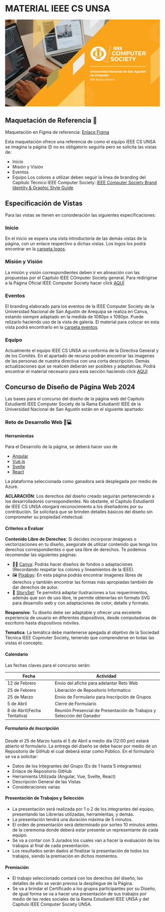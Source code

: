 # MATERIAL IEEE CS UNSA
![Cover IEEE CS UNSA](recursos-varios/Cover_Facebook.png)
## Maquetación de Referencia 🎨
Maquetación en Figma de referencia: [Enlace Figma](https://www.figma.com/proto/YiVgScMipwL9e7pcQp7FbJ/MyFirstMockUp?type=design&node-id=5-10&t=kLBBQo4nw9wDfcsb-1&scaling=scale-down-width&page-id=0%3A1&starting-point-node-id=5%3A10&mode=design)

Esta maquetación ofrece una referencia de como el equipo IEEE CS UNSA se imagina la página 😊 no es obligatorio seguirla pero se solicita las vistas de:
- Inicio
- Misión y Visión
- Eventos
- Equipo
Los colores a utilizar deben seguir la linea de branding del Capitulo Técnico IEEE Computer Society: [IEEE Computer Society Brand Identity & Graphic Style Guide](https://www.computer.org/about/ieee-computer-society-brand-guide)
## Especificación de Vistas
Para las vistas se tienen en consideración las siguientes especificaciones:
### Inicio
En el inicio se espera una vista introductoria de las demás vistas de la página, con un enlace respectivo a dichas vistas. Los logos los podrá encontrar en la [carpeta logos](/logos).
### Misión y Visión
La misión y visión correspondientes deben ir en alineación con las propuestas por el Capitulo IEEE COmputer Society general. Para redirigirse a la Página Oficial IEEE Computer Society hacer click [AQUÍ](https://www.computer.org/about?source=nav)
### Eventos
El branding elaborado para los eventos de la IEEE Computer Society de la Universidad Nacional de San Agustín de Arequipa se realiza en Canva, estando siempre adaptado en la medida de 1080px x 1080px. Puede relizarlo haciendo uso de la vista de galería. El material para colocar en esta vista podrá encontrarlo en la [carpeta eventos](/eventos).
### Equipo
Actualmente el equipo IEEE CS UNSA se conforma de la Directiva General y de los Comités. En el apartado de recurso podrán encontrar las imagenes de las personas de nuestra directiva con una corta descripción. Demás actualizaciones que se realicen deberán ser posibles y adaptativas.
Podrá encontrar el material necesario para esta sección haciendo click [AQUI](/equipo/2024) 

## Concurso de Diseño de Página Web 2024
Las bases para el concurso del diseño de la página web del Capitulo Estudiantil IEEE Computer Society de la Rama Estudianitl IEEE de la Universidad Nacional de San Agustín están en el siguiente apartado: 

### Reto de Desarrollo Web 🎨💻

#### Herramientas

Para el Desarrollo de la página, se deberá hacer uso de
- [Angular](https://angular.io/)
- [Vue.js](https://vuejs.org/)
- [Svelte](https://svelte.dev/)
- [React](https://react.dev/)

La plataforma seleccionada como ganadora será desplegada por medio de Azure.

**ACLARACIÓN**: Los derechos del diseño creado seguirán perteneciendo a los desarrolladores correspondientes. No obstante, el Capítulo Estudiantil de IEEE CS UNSA otorgará reconocimiento a los diseñadores por su contribución. Se solicitará que se brinden detalles básicos del diseño sin comprometer su propiedad intelectual.

#### Criterios a Evaluar

**Contenido Libre de Derechos**: Si decides incorporar imágenes o vectorizaciones en tu diseño, asegúrate de utilizar contenido que tenga los derechos correspondientes o que sea libre de derechos. Te podemos recomendar las siguientes páginas:
- 🧑‍🎨 [Canva](https://www.canva.com/): Podrás hacer diseños de fondos o adaptaciones (Recordando respetar los colores y lineamientos de la IEEE).
- 🖼️ [Pixabay](https://pixabay.com/): En esta página podrás encontrar imagenes libres de derechos y también encontrar las formas más apropiadas también de dar derechos de autor.
- 👱 [StorySet](https://storyset.com/): Te permitirá adaptar ilustraciones a tus requerimientos, además que son de uso libre, te permite obtenerlas en formato SVG para desarrollo web y con adaptaciones de color, detalle y formato.

**Responsivo**: Tu diseño debe ser adaptable y ofrecer una excelente experiencia de usuario en diferentes dispositivos, desde computadoras de escritorio hasta dispositivos móviles.

**Tematica**: La temática debe mantenerse apegada al objetivo de la Sociedad Técnica IEEE Copmuter Society, teniendo que comprenderse en todas las vistas el concepto.

#### Calendario

Las fechas claves para el concurso serán:

|Fecha|Actividad|
|---|---|
|12 de Febrero|Envio del afiche para adelantar Reto Web|
|25 de Febrero|Liberación de Repositorio Informatico|
|25 de Marzo|Envio de Formulario para Inscripción de Grupos|
|5 de Abril|Cierre de Formulario|
|8 de Abril(Fecha Tentativa)|Reunión Presencial de Presentación de Trabajos y Selección del Ganador|

##### Formulario de Inscripción

Desde el 25 de Marzo hasta el 5 de Abril a medio día (12:00 pm) estará abierto el formulario. La entrega del diseño se debe hacer por medio de un Repositorio de GitHub el cual deberá estar como Público. En el formulario se va a solicitar:

- Datos de los Integrantes del Grupo (Es de 1 hasta 5 integrantes)
- Enlace de Repositorio GitHub
- Herramienta Utilizada (Angular, Vue, Svelte, React)
- Descripción General de las Vistas
- Consideraciones varias

#### Presentación de Trabajos y Selección

- La presentación será realizada por 1 o 2 de los integrantes del equipo, presentando las Librerías utilizadas, herramientas, y demás.
- La presentación tendrá una duración máxima de 5 minutos.
- El orden de presentación será determinado por sorteo 10 minutos antes de la ceremonia donde deberá estar presente un representante de cada equipo.
- Se va a contar con 3 Jurados los cuales van a hacer la evaluación de los trabajos al final de cada presentación.
- Los resultados serán dados al finalizar la presentación de todos los trabajos, siendo la premiación en dichos momentos. 

#### Premiación

- El trabajo seleccionado contará con los derechos del diseño, lso detalles de ello se verán previos la despliegue de la Página.
- Se va a brindar el Certificado a los grupos participantes por su Diseño, de igual forma se va a hacer una presentación de sus trabajos por medio de las redes sociales de la Rama Estudiantil IEEE UNSA y del Capitulo IEEE Computer Society UNSA.
